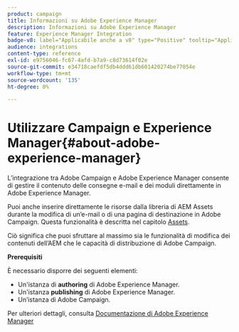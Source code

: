 ```yaml
---
product: campaign
title: Informazioni su Adobe Experience Manager
description: Informazioni su Adobe Experience Manager
feature: Experience Manager Integration
badge-v8: label="Applicabile anche a v8" type="Positive" tooltip="Applicabile anche a Campaign v8"
audience: integrations
content-type: reference
exl-id: e9756046-fc67-4afd-b7a9-c8d73614f02e
source-git-commit: e34718caefdf5db4ddd61db601420274be77054e
workflow-type: tm+mt
source-wordcount: '135'
ht-degree: 0%

---
```


# Utilizzare Campaign e Experience Manager{#about-adobe-experience-manager}



L’integrazione tra Adobe Campaign e Adobe Experience Manager consente di gestire il contenuto delle consegne e-mail e dei moduli direttamente in Adobe Experience Manager.

Puoi anche inserire direttamente le risorse dalla libreria di AEM Assets durante la modifica di un’e-mail o di una pagina di destinazione in Adobe Campaign. Questa funzionalità è descritta nel capitolo [Assets](../../integrations/using/sharing-assets-with-adobe-experience-cloud.md).

Ciò significa che puoi sfruttare al massimo sia le funzionalità di modifica dei contenuti dell’AEM che le capacità di distribuzione di Adobe Campaign.

**Prerequisiti**

È necessario disporre dei seguenti elementi:

* Un&#39;istanza di **authoring** di Adobe Experience Manager.
* Un&#39;istanza **publishing** di Adobe Experience Manager.
* Un’istanza di Adobe Campaign.

Per ulteriori dettagli, consulta [Documentazione di Adobe Experience Manager](https://experienceleague.adobe.com/docs/experience-manager-65/classic-ui/campaign/classic-personalization-ac-campaign.html)
